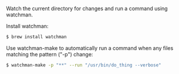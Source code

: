 Watch the current directory for changes and run a command using watchman.

Install watchman:
```bash
$ brew install watchman
```
Use watchman-make to automatically run a command when any files matching the pattern ("-p") change:
```bash
$ watchman-make -p "**" --run "/usr/bin/do_thing --verbose"
```